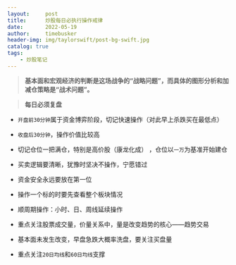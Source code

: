 ```yaml
---
layout:     post
title:      炒股每日必执行操作戒律
date:       2022-05-19
author:     timebusker
header-img: img/taylorswift/post-bg-swift.jpg
catalog: true
tags:
    - 炒股笔记
---  
```


> **基本面和宏观经济的判断是这场战争的“战略问题”，而具体的图形分析和加减仓策略是“战术问题”。**

> **每日必须复盘**

- `开盘前30分钟`属于资金博弈阶段，切记快速操作（对此早上杀跌买在最低点）

- `收盘后30分钟`，操作价值比较高

- 切记仓位一把满仓，特别是高价股（康龙化成） ，仓位以`一万`为基准开始建仓

- 买卖逻辑要清晰，犹豫时坚决不操作，宁愿错过

- 资金安全永远要放在第一位

- 操作一个标的时要先查看整个板块情况

- 顺周期操作：小时、日、周线延续操作

- 重点关注股票成交量，价量关系中，量是改变趋势的核心——趋势交易

- 基本面未发生改变，早盘急跌大概率洗盘，要关注买盘量

- 重点关注`20日均线`和`60日均线`支撑